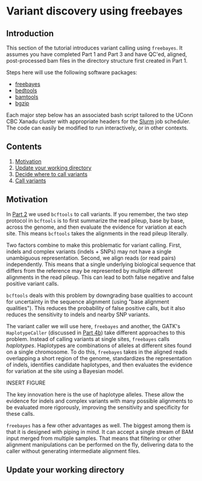 # Variant discovery using freebayes

## Introduction

This section of the tutorial introduces variant calling using `freebayes`. It assumes you have completed Part 1 and Part 3 and have QC'ed, aligned, post-processed bam files in the directory structure first created in Part 1. 

Steps here will use the following software packages:

- [ freebayes ](https://github.com/ekg/freebayes)
- [ bedtools ](https://bedtools.readthedocs.io/en/latest/)
- [ bamtools ](https://github.com/pezmaster31/bamtools)
- [ bgzip ](http://www.htslib.org/doc/bgzip.html)

Each major step below has an associated bash script tailored to the UConn CBC Xanadu cluster with appropriate headers for the [Slurm](https://slurm.schedmd.com/documentation.html) job scheduler. The code can easily be modified to run interactively, or in other contexts. 

## Contents
  
1.    [ Motivation ](#Motivation)
1.    [ Update your working directory ](#Update-your-working-directory)  
2.    [ Decide where to call variants ]()
3.    [ Call variants ]()


## Motivation

In [Part 2](/Part2_bcftools.md) we used `bcftools` to call variants. If you remember, the two step protocol in `bcftools` is to first summarize the read pileup, base by base, across the genome, and then evaluate the evidence for variation at each site. This means `bcftools` takes the alignments in the read pileup literally. 

Two factors combine to make this problematic for variant calling. First, indels and complex variants (indels + SNPs) may not have a single unambiguous representation. Second, we align reads (or read pairs) independently. This means that a single underlying biological sequence that differs from the reference may be represented by multiple different alignments in the read pileup. This can lead to both false negative and false positive variant calls. 

`bcftools` deals with this problem by downgrading base qualities to account for uncertainty in the sequence alignment (using "base alignment qualities"). This reduces the probability of false positive calls, but it also reduces the sensitivity to indels and nearby SNP variants. 

The variant caller we will use here, `freebayes` and another, the GATK's `HaplotypeCaller` (discussed in [Part 4b](Part4b_gatk.md)) take different approaches to this problem. Instead of calling variants at single sites, `freebayes` calls _haplotypes_. Haplotypes are combinations of alleles at different sites found on a single chromosome. To do this, `freebayes` takes in the aligned reads overlapping a short region of the genome, standardizes the representation of indels, identifies candidate haplotypes, and then evaluates the evidence for variation at the site using a Bayesian model. 

INSERT FIGURE

The key innovation here is the use of haplotype alleles. These allow the evidence for indels and complex variants with many possible alignments to be evaluated more rigorously, improving the sensitivity and specificity for these calls. 

`freebayes` has a few other advantages as well. The biggest among them is that it is designed with piping in mind. It can accept a single stream of BAM input merged from multiple samples. That means that filtering or other alignment manipulations can be performed on the fly, delivering data to the caller without generating intermediate alignment files. 


## Update your working directory